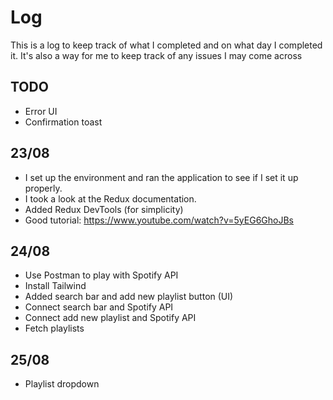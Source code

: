 # Log

This is a log to keep track of what I completed and on what day I completed it. It's also a way for me to keep track of any issues I may come across

## TODO
 - Error UI
 - Confirmation toast

## 23/08

- I set up the environment and ran the application to see if I set it up properly.
- I took a look at the Redux documentation.
- Added Redux DevTools (for simplicity)
- Good tutorial: https://www.youtube.com/watch?v=5yEG6GhoJBs

## 24/08

- Use Postman to play with Spotify API 
- Install Tailwind
- Added search bar and add new playlist button (UI)
- Connect search bar and Spotify API
- Connect add new playlist and Spotify API
- Fetch playlists

## 25/08

- Playlist dropdown